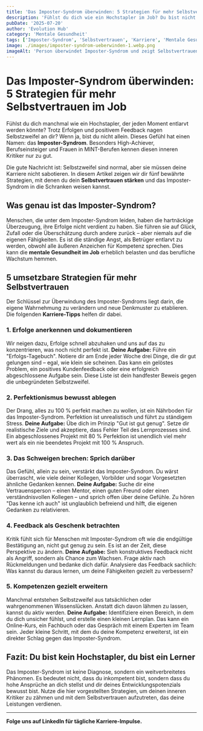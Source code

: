 ```yaml
---
title: 'Das Imposter-Syndrom überwinden: 5 Strategien für mehr Selbstvertrauen im Job.'
description: 'Fühlst du dich wie ein Hochstapler im Job? Du bist nicht allein. Lerne 5 bewährte Strategien, um das Imposter-Syndrom zu überwinden.'
pubDate: '2025-07-20'
author: 'Evolution Hub'
category: 'Mentale Gesundheit'
tags: ['Imposter-Syndrom', 'Selbstvertrauen', 'Karriere', 'Mentale Gesundheit']
image: ./images/imposter-syndrom-ueberwinden-1.webp.png
imageAlt: 'Person überwindet Imposter-Syndrom und zeigt Selbstvertrauen'
---
```


# Das Imposter-Syndrom überwinden: 5 Strategien für mehr Selbstvertrauen im Job

Fühlst du dich manchmal wie ein Hochstapler, der jeden Moment entlarvt werden könnte? Trotz Erfolgen und positivem Feedback nagen Selbstzweifel an dir? Wenn ja, bist du nicht allein. Dieses Gefühl hat einen Namen: das **Imposter-Syndrom**. Besonders High-Achiever, Berufseinsteiger und Frauen in MINT-Berufen kennen diesen inneren Kritiker nur zu gut.

Die gute Nachricht ist: Selbstzweifel sind normal, aber sie müssen deine Karriere nicht sabotieren. In diesem Artikel zeigen wir dir fünf bewährte Strategien, mit denen du dein **Selbstvertrauen stärken** und das Imposter-Syndrom in die Schranken weisen kannst.

## Was genau ist das Imposter-Syndrom?

Menschen, die unter dem Imposter-Syndrom leiden, haben die hartnäckige Überzeugung, ihre Erfolge nicht verdient zu haben. Sie führen sie auf Glück, Zufall oder die Überschätzung durch andere zurück – aber niemals auf die eigenen Fähigkeiten. Es ist die ständige Angst, als Betrüger entlarvt zu werden, obwohl alle äußeren Anzeichen für Kompetenz sprechen. Dies kann die **mentale Gesundheit im Job** erheblich belasten und das berufliche Wachstum hemmen.

## 5 umsetzbare Strategien für mehr Selbstvertrauen

Der Schlüssel zur Überwindung des Imposter-Syndroms liegt darin, die eigene Wahrnehmung zu verändern und neue Denkmuster zu etablieren. Die folgenden **Karriere-Tipps** helfen dir dabei.

### 1. Erfolge anerkennen und dokumentieren

Wir neigen dazu, Erfolge schnell abzuhaken und uns auf das zu konzentrieren, was noch nicht perfekt ist.
**Deine Aufgabe:** Führe ein "Erfolgs-Tagebuch". Notiere dir am Ende jeder Woche drei Dinge, die dir gut gelungen sind – egal, wie klein sie scheinen. Das kann ein gelöstes Problem, ein positives Kundenfeedback oder eine erfolgreich abgeschlossene Aufgabe sein. Diese Liste ist dein handfester Beweis gegen die unbegründeten Selbstzweifel.

### 2. Perfektionismus bewusst ablegen

Der Drang, alles zu 100 % perfekt machen zu wollen, ist ein Nährboden für das Imposter-Syndrom. Perfektion ist unrealistisch und führt zu ständigem Stress.
**Deine Aufgabe:** Übe dich im Prinzip "Gut ist gut genug". Setze dir realistische Ziele und akzeptiere, dass Fehler Teil des Lernprozesses sind. Ein abgeschlossenes Projekt mit 80 % Perfektion ist unendlich viel mehr wert als ein nie beendetes Projekt mit 100 % Anspruch.

### 3. Das Schweigen brechen: Sprich darüber

Das Gefühl, allein zu sein, verstärkt das Imposter-Syndrom. Du wärst überrascht, wie viele deiner Kollegen, Vorbilder und sogar Vorgesetzten ähnliche Gedanken kennen.
**Deine Aufgabe:** Suche dir eine Vertrauensperson – einen Mentor, einen guten Freund oder einen verständnisvollen Kollegen – und sprich offen über deine Gefühle. Zu hören "Das kenne ich auch" ist unglaublich befreiend und hilft, die eigenen Gedanken zu relativieren.

### 4. Feedback als Geschenk betrachten

Kritik fühlt sich für Menschen mit Imposter-Syndrom oft wie die endgültige Bestätigung an, nicht gut genug zu sein. Es ist an der Zeit, diese Perspektive zu ändern.
**Deine Aufgabe:** Sieh konstruktives Feedback nicht als Angriff, sondern als Chance zum Wachsen. Frage aktiv nach Rückmeldungen und bedanke dich dafür. Analysiere das Feedback sachlich: Was kannst du daraus lernen, um deine Fähigkeiten gezielt zu verbessern?

### 5. Kompetenzen gezielt erweitern

Manchmal entstehen Selbstzweifel aus tatsächlichen oder wahrgenommenen Wissenslücken. Anstatt dich davon lähmen zu lassen, kannst du aktiv werden.
**Deine Aufgabe:** Identifiziere einen Bereich, in dem du dich unsicher fühlst, und erstelle einen kleinen Lernplan. Das kann ein Online-Kurs, ein Fachbuch oder das Gespräch mit einem Experten im Team sein. Jeder kleine Schritt, mit dem du deine Kompetenz erweiterst, ist ein direkter Schlag gegen das Imposter-Syndrom.

## Fazit: Du bist kein Hochstapler, du bist ein Lerner

Das Imposter-Syndrom ist keine Diagnose, sondern ein weitverbreitetes Phänomen. Es bedeutet nicht, dass du inkompetent bist, sondern dass du hohe Ansprüche an dich stellst und dir deines Entwicklungspotenzials bewusst bist. Nutze die hier vorgestellten Strategien, um deinen inneren Kritiker zu zähmen und mit dem Selbstvertrauen aufzutreten, das deine Leistungen verdienen.

---

**Folge uns auf LinkedIn für tägliche Karriere-Impulse.**
